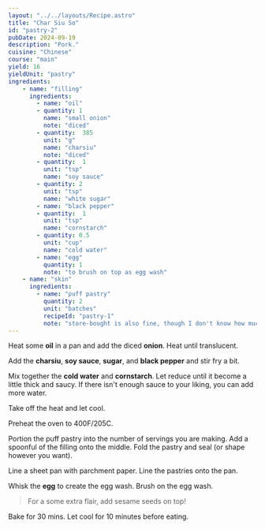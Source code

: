 ```yaml
---
layout: "../../layouts/Recipe.astro"
title: "Char Siu So"
id: "pastry-2"
pubDate: 2024-09-19
description: "Pork."
cuisine: "Chinese"
course: "main"
yield: 16
yieldUnit: "pastry"
ingredients:
    - name: "filling"
      ingredients:
        - name: "oil"
        - quantity: 1
          name: "small onion"
          note: "diced"
        - quantity:  385
          unit: "g"
          name: "charsiu"
          note: "diced"
        - quantity:  1
          unit: "tsp"
          name: "soy sauce"
        - quantity: 2
          unit: "tsp"
          name: "white sugar"
        - name: "black pepper"
        - quantity:  1
          unit: "tsp"
          name: "cornstarch"
        - quantity: 0.5
          unit: "cup"
          name: "cold water"
        - name: "egg"
          quantity: 1
          note: "to brush on top as egg wash"
    - name: "skin"
      ingredients:
        - name: "puff pastry"
          quantity: 2
          unit: "batches"
          recipeId: "pastry-1"
          note: "store-bought is also fine, though I don't know how much..."
---
```

Heat some **oil** in a pan and add the diced **onion**. Heat until translucent. 

Add the **charsiu**, **soy sauce**, **sugar**, and **black pepper** and stir fry a bit. 

Mix together the **cold water** and **cornstarch**. Let reduce until it become a little thick and saucy. If there isn't enough sauce to your liking, you can add more water. 

Take off the heat and let cool.

Preheat the oven to 400F/205C.

Portion the puff pastry into the number of servings you are making. Add a spoonful of the filling onto the middle. Fold the pastry and seal (or shape however you want).

Line a sheet pan with parchment paper. Line the pastries onto the pan.

Whisk the **egg** to create the egg wash. Brush on the egg wash.
> For a some extra flair, add sesame seeds on top!

Bake for 30 mins. Let cool for 10 minutes before eating.